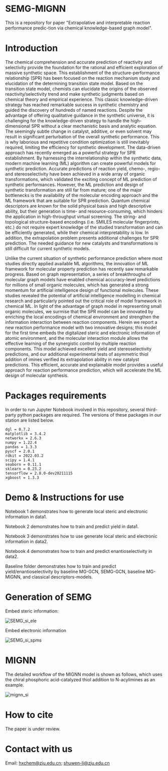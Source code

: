 # SEMG-MIGNN
This is a repository for paper "Extrapolative and interpretable reaction performance predic-tion via chemical knowledge-based graph model".

# Introduction

The chemical comprehension and accurate prediction of reactivity and selectivity provide the foundation for the rational and efficient exploration of massive synthetic space. This establishment of the structure-performance relationship (SPR) has been focused on the reaction mechanism study and elucidation of the determining transition state model. Based on the transition state model, chemists can elucidate the origins of the observed reactivity/selectivity trend and make synthetic judgments based on chemical theory and empirical experience. This classic knowledge-driven strategy has reached remarkable success in synthetic chemistry and guided the discovery of hundreds of named reactions. Despite the advantage of offering qualitative guidance in the synthetic universe, it is challenging for the knowledge-driven strategy to handle the high-dimensional SPR without a clear mechanistic basis and analytic equation. The seemingly subtle change in catalyst, additive, or even solvent may result in significant perturbation of the overall synthetic performance. This is why laborious and repetitive condition optimization is still inevitably required, limiting the efficiency for synthetic development.
The data-driven approach has recently emerged as a powerful strategy for SPR establishment. By harnessing the interrelationship within the synthetic data, modern machine learning (ML) algorithm can create powerful models for synthetic prediction. Accurate predictions of reaction yield, chemo-, regio- and stereoselectivity have been achieved in a wide array of organic transformations, which validated the exciting concept of ML prediction of synthetic performances. However, the ML prediction and design of synthetic transformation are still far from mature; one of the major bottlenecks is the availability of the molecular encoding approach and the ML framework that are suitable for SPR prediction. Quantum chemical descriptors are known for the solid physical basis and high descriptive ability, but their generation is time- and resource-consuming, which hinders the application in high-throughput virtual screening. The string- and topological structure-based encodings (i.e. SMILES molecular fingerprints, etc.) do not require expert knowledge of the studied transformation and can be efficiently generated, while their chemical interpretability is low. In addition, the extrapolation problem presents additional challenges for SPR prediction. The needed guidance for new catalysts and transformations is still difficult for current synthetic models.

Unlike the current situation of synthetic performance prediction where most studies directly applied available ML algorithms, the innovation of ML framework for molecular property prediction has recently saw remarkable progress. Based on graph representation, a series of breakthroughs of molecular graph models have enabled chemical accuracy-level predictions for millions of small organic molecules, which has generated a strong momentum for artificial intelligence design of functional molecules. These studies revealed the potential of artificial intelligence modelling in chemical research and particularly pointed out the critical role of model framework in chemical ML. In light of the advantage of graph model in representing small organic molecules, we surmise that the SPR model can be innovated by enriching the local encodings of chemical environment and strengthen the information interaction between reaction components. Herein we report a new reaction performance model with two innovative designs; this model for the first time embeds the digitalized steric and electronic information of atomic environment, and the molecular interaction module allows the effective learning of the synergistic control by multiple reaction components. This model achieved excellent yield and stereoselectivity predictions, and our additional experimental tests of asymmetric thiol addition of imines verified its extrapolation ability in new catalyst predictions. This efficient, accurate and explainable model provides a useful approach for reaction performance prediction, which will accelerate the ML design of molecular synthesis.



# Packages requirements
In order to run Jupyter Notebook involved in this repository, several third-party python packages are required. The versions of these packages in our station are listed below.
```
dgl = 0.7.2
matplotlib = 3.4.2
networkx = 2.6.3
numpy = 1.22.4  
pandas = 1.3.3 
pyscf = 2.0.1
rdkit = 2022.03.2   
scipy = 1.4.1 
seaborn = 0.11.1 
sklearn = 0.23.2  
tensorflow = 2.8.0-dev20211115
xgboost = 1.3.3 
```

# Demo & Instructions for use


Notebook 1 demonstrates how to generate local steric and electronic information in data1.

Notebook 2 demonstrates how to train and predict yield in data1.

Notebook 3 demonstrates how to use generate local steric and electronic information in data2.

Notebook 4 demonstrates how to train and predict enantioselectivity in data2.

Baseline folder demonstrates how to train and predict yield/enantioselectivity by baseline MG-GCN, SEMG-GCN, baseline MG-MIGNN, and classical descriptors-models.

# Generation of SEMG

Embed steric information:

![SEMG_si_ele](https://user-images.githubusercontent.com/71930017/188142893-bbf371ee-1896-49e1-bd28-4976e8c2f9dd.jpg)

Embed electronic information

![SEMG_si_spms](https://user-images.githubusercontent.com/71930017/188142934-59d21532-8a1c-4b48-b879-f395664c6790.jpg)

# MIGNN

The detailed workflow of the MIGNN model is shown as follows, which uses the chiral phosphoric acid-catalyzed thiol addition to N-acylimines as an example. 

![mignn_si](https://user-images.githubusercontent.com/71930017/188142704-cbf56a26-f2d0-4d69-a768-44d57d6f3f0d.jpg)

# How to cite
The paper is under review.
# Contact with us
Email: hxchem@zju.edu.cn; shuwen-li@zju.edu.cn
